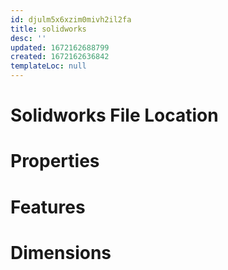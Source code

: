 ```yaml
---
id: djulm5x6xzim0mivh2il2fa
title: solidworks
desc: ''
updated: 1672162688799
created: 1672162636842
templateLoc: null
---
```


# Solidworks File Location


# Properties



# Features



# Dimensions



